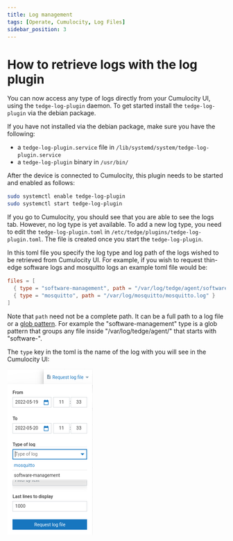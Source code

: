 ```yaml
---
title: Log management
tags: [Operate, Cumulocity, Log Files]
sidebar_position: 3
---
```


# How to retrieve logs with the log plugin

You can now access any type of logs directly from your Cumulocity UI, using the
`tedge-log-plugin` daemon. To get started install the `tedge-log-plugin` via the
debian package.

If you have not installed via the debian package, make sure you have the following:

- a `tedge-log-plugin.service` file in `/lib/systemd/system/tedge-log-plugin.service`
- a `tedge-log-plugin` binary in `/usr/bin/`

After the device is connected to Cumulocity, this plugin needs to be started and
enabled as follows:

```sh
sudo systemctl enable tedge-log-plugin
sudo systemctl start tedge-log-plugin
```

If you go to Cumulocity, you should see that you are able to see the logs tab.
However, no log type is yet available.
To add a new log type, you need to edit the `tedge-log-plugin.toml` in `/etc/tedge/plugins/tedge-log-plugin.toml`.
The file is created once you start the `tedge-log-plugin`.

In this toml file you specify the log type and log path of the logs wished to
be retrieved from Cumulocity UI.
For example, if you wish to request thin-edge software logs and mosquitto logs
an example toml file would be:

```toml title="file: /etc/tedge/plugins/tedge-log-plugin.toml"
files = [
  { type = "software-management", path = "/var/log/tedge/agent/software-*" },
  { type = "mosquitto", path = "/var/log/mosquitto/mosquitto.log" }
]
```

Note that `path` need not be a complete path. It can be a full path to a log
file or a [glob pattern](https://en.wikipedia.org/wiki/Glob_(programming)).
For example the "software-management" type is a glob pattern that groups
any file inside "/var/log/tedge/agent/" that starts with "software-".

The `type` key in the toml is the name of the log with you will see in the
Cumulocity UI:

![Log request dropdown](../../images/tedge-log-plugin_log-types.png)

